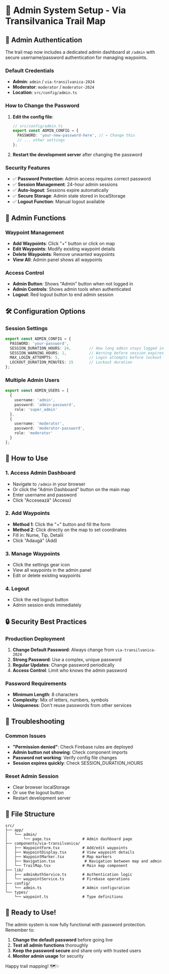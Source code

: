 # 🚀 Admin System Setup - Via Transilvanica Trail Map

## 🔐 **Admin Authentication**

The trail map now includes a dedicated admin dashboard at `/admin` with secure username/password authentication for managing waypoints.

### **Default Credentials**
- **Admin**: `admin` / `via-transilvanica-2024`
- **Moderator**: `moderator` / `moderator-2024`
- **Location**: `src/config/admin.ts`

### **How to Change the Password**

1. **Edit the config file**:
   ```typescript
   // src/config/admin.ts
   export const ADMIN_CONFIG = {
     PASSWORD: 'your-new-password-here', // ← Change this
     // ... other settings
   };
   ```

2. **Restart the development server** after changing the password

### **Security Features**

- ✅ **Password Protection**: Admin access requires correct password
- ✅ **Session Management**: 24-hour admin sessions
- ✅ **Auto-logout**: Sessions expire automatically
- ✅ **Secure Storage**: Admin state stored in localStorage
- ✅ **Logout Function**: Manual logout available

## 🎯 **Admin Functions**

### **Waypoint Management**
- **Add Waypoints**: Click "+" button or click on map
- **Edit Waypoints**: Modify existing waypoint details
- **Delete Waypoints**: Remove unwanted waypoints
- **View All**: Admin panel shows all waypoints

### **Access Control**
- **Admin Button**: Shows "Admin" button when not logged in
- **Admin Controls**: Shows admin tools when authenticated
- **Logout**: Red logout button to end admin session

## 🛠 **Configuration Options**

### **Session Settings**
```typescript
export const ADMIN_CONFIG = {
  PASSWORD: 'your-password',
  SESSION_DURATION_HOURS: 24,        // How long admin stays logged in
  SESSION_WARNING_HOURS: 1,          // Warning before session expires
  MAX_LOGIN_ATTEMPTS: 5,             // Login attempts before lockout
  LOCKOUT_DURATION_MINUTES: 15       // Lockout duration
};
```

### **Multiple Admin Users**
```typescript
export const ADMIN_USERS = [
  {
    username: 'admin',
    password: 'admin-password',
    role: 'super_admin'
  },
  {
    username: 'moderator',
    password: 'moderator-password',
    role: 'moderator'
  }
];
```

## 📱 **How to Use**

### **1. Access Admin Dashboard**
- Navigate to `/admin` in your browser
- Or click the "Admin Dashboard" button on the main map
- Enter username and password
- Click "Accesează" (Access)

### **2. Add Waypoints**
- **Method 1**: Click the "+" button and fill the form
- **Method 2**: Click directly on the map to set coordinates
- Fill in: Nume, Tip, Detalii
- Click "Adaugă" (Add)

### **3. Manage Waypoints**
- Click the settings gear icon
- View all waypoints in the admin panel
- Edit or delete existing waypoints

### **4. Logout**
- Click the red logout button
- Admin session ends immediately

## 🔒 **Security Best Practices**

### **Production Deployment**
1. **Change Default Password**: Always change from `via-transilvanica-2024`
2. **Strong Password**: Use a complex, unique password
3. **Regular Updates**: Change password periodically
4. **Access Control**: Limit who knows the admin password

### **Password Requirements**
- **Minimum Length**: 8 characters
- **Complexity**: Mix of letters, numbers, symbols
- **Uniqueness**: Don't reuse passwords from other services

## 🚨 **Troubleshooting**

### **Common Issues**
- **"Permission denied"**: Check Firebase rules are deployed
- **Admin button not showing**: Check component imports
- **Password not working**: Verify config file changes
- **Session expires quickly**: Check SESSION_DURATION_HOURS

### **Reset Admin Session**
- Clear browser localStorage
- Or use the logout button
- Restart development server

## 📁 **File Structure**

```
src/
├── app/
│   └── admin/
│       └── page.tsx              # Admin dashboard page
├── components/via-transilvanica/
│   ├── WaypointForm.tsx          # Add/edit waypoints
│   ├── WaypointDisplay.tsx       # View waypoint details
│   ├── WaypointMarker.tsx        # Map markers
│   ├── Navigation.tsx             # Navigation between map and admin
│   └── TrailMap.tsx              # Main map component
├── lib/
│   ├── adminAuthService.ts       # Authentication logic
│   └── waypointService.ts        # Firebase operations
├── config/
│   └── admin.ts                  # Admin configuration
└── types/
    └── waypoint.ts               # Type definitions
```

## 🎉 **Ready to Use!**

The admin system is now fully functional with password protection. Remember to:

1. **Change the default password** before going live
2. **Test all admin functions** thoroughly
3. **Keep the password secure** and share only with trusted users
4. **Monitor admin usage** for security

Happy trail mapping! 🗺️✨
